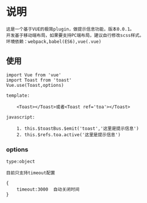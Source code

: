 # 说明

    这是一个基于VUE的极简plugin，做提示信息功能，版本0.0.1。
    开发基于移动端布局，如果要支持PC端布局，建议自行修改scss样式。
    环境依赖：webpack,babel(ES6),vue(.vue)

## 使用

    import Vue from 'vue'
    import Toast from 'toast'
    Vue.use(Toast,options)

    template:

        <Toast></Toast>或者<Toast ref='toa'></Toast>

    javascript:

        1. this.$toastBus.$emit('toast','这里是提示信息')
        2. this.$refs.toa.active('这里是提示信息')

### options

    type:object

    目前只支持timeout配置

    {
        timeout:3000  自动关闭时间
    }